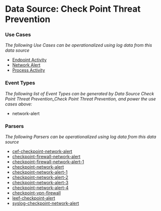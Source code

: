 Data Source: Check Point Threat Prevention
==========================================

### Use Cases

_The following Use Cases can be operationalized using log data from this data source_

* [Endpoint Activity](usecase_endpoint_activity.md)
* [Network Alert](usecase_network_alert.md)
* [Process Activity](usecase_process_activity.md)


### Event Types

_The following list of Event Types can be generated by Data Source Check Point Threat Prevention_Check Point Threat Prevention, and power the use cases above:_

- network-alert


### Parsers

_The following Parsers can be operationalized using log data from this data source_

* [cef-checkpoint-network-alert](parserContent_cef-checkpoint-network-alert.md)
* [checkpoint-firewall-network-alert](parserContent_checkpoint-firewall-network-alert.md)
* [checkpoint-firewall-network-alert-1](parserContent_checkpoint-firewall-network-alert-1.md)
* [checkpoint-network-alert](parserContent_checkpoint-network-alert.md)
* [checkpoint-network-alert-1](parserContent_checkpoint-network-alert-1.md)
* [checkpoint-network-alert-2](parserContent_checkpoint-network-alert-2.md)
* [checkpoint-network-alert-3](parserContent_checkpoint-network-alert-3.md)
* [checkpoint-network-alert-4](parserContent_checkpoint-network-alert-4.md)
* [checkpoint-vpn-firewall](parserContent_checkpoint-vpn-firewall.md)
* [leef-checkpoint-alert](parserContent_leef-checkpoint-alert.md)
* [syslog-checkpoint-network-alert](parserContent_syslog-checkpoint-network-alert.md)
